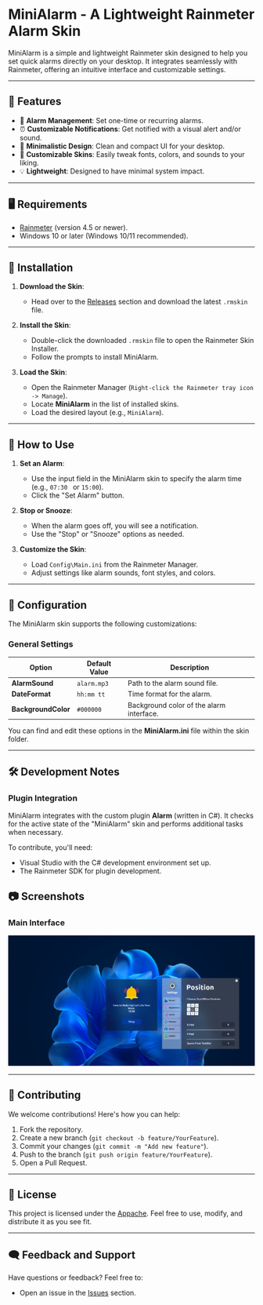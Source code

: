 

# MiniAlarm - A Lightweight Rainmeter Alarm Skin

MiniAlarm is a simple and lightweight Rainmeter skin designed to help you set quick alarms directly on your desktop. It integrates seamlessly with Rainmeter, offering an intuitive interface and customizable settings.

---

## 🌟 Features

- 📅 **Alarm Management**: Set one-time or recurring alarms.
- ⏰ **Customizable Notifications**: Get notified with a visual alert and/or sound.
- 🎨 **Minimalistic Design**: Clean and compact UI for your desktop.
- 🔧 **Customizable Skins**: Easily tweak fonts, colors, and sounds to your liking.
- 💡 **Lightweight**: Designed to have minimal system impact.

---

## 🖥️ Requirements

- [Rainmeter](https://www.rainmeter.net/) (version 4.5 or newer).
- Windows 10 or later (Windows 10/11 recommended).

---

## 🚀 Installation

1. **Download the Skin**:
   - Head over to the [Releases](https://github.com/NSTechBytes/MiniAlarm/releases) section and download the latest `.rmskin` file.

2. **Install the Skin**:
   - Double-click the downloaded `.rmskin` file to open the Rainmeter Skin Installer.
   - Follow the prompts to install MiniAlarm.

3. **Load the Skin**:
   - Open the Rainmeter Manager (`Right-click the Rainmeter tray icon -> Manage`).
   - Locate **MiniAlarm** in the list of installed skins.
   - Load the desired layout (e.g., `MiniAlarm`).

---

## 📖 How to Use

1. **Set an Alarm**:
   - Use the input field in the MiniAlarm skin to specify the alarm time (e.g., `07:30 ` or `15:00`).
   - Click the "Set Alarm" button.

2. **Stop or Snooze**:
   - When the alarm goes off, you will see a notification.
   - Use the "Stop" or "Snooze" options as needed.

3. **Customize the Skin**:
   - Load `Config\Main.ini` from the Rainmeter Manager.
   - Adjust settings like alarm sounds, font styles, and colors.

---

## 🔧 Configuration

The MiniAlarm skin supports the following customizations:

### General Settings
| Option                | Default Value | Description                               |
|-----------------------|---------------|-------------------------------------------|
| **AlarmSound**        | `alarm.mp3`   | Path to the alarm sound file.             |
| **DateFormat**        | `hh:mm tt`    | Time format for the alarm.                |
| **BackgroundColor**   | `#000000`     | Background color of the alarm interface.  |

You can find and edit these options in the **MiniAlarm.ini** file within the skin folder.

---

## 🛠️ Development Notes

### Plugin Integration
MiniAlarm integrates with the custom plugin **Alarm** (written in C#). It checks for the active state of the "MiniAlarm" skin and performs additional tasks when necessary.

To contribute, you'll need:
- Visual Studio with the C# development environment set up.
- The Rainmeter SDK for plugin development.





## 📷 Screenshots

### Main Interface
![MiniAlarm Interface](https://github.com/NSTechBytes/Projects-Templates/blob/main/RainmeterSkins/MiniAlarm/Screenshot%20(185).png)

---

## 🤝 Contributing

We welcome contributions! Here's how you can help:
1. Fork the repository.
2. Create a new branch (`git checkout -b feature/YourFeature`).
3. Commit your changes (`git commit -m "Add new feature"`).
4. Push to the branch (`git push origin feature/YourFeature`).
5. Open a Pull Request.

---

## 📄 License

This project is licensed under the [Appache](LICENSE). Feel free to use, modify, and distribute it as you see fit.

---

## 🗨️ Feedback and Support

Have questions or feedback? Feel free to:
- Open an issue in the [Issues](https://github.com/NSTechBytes/MiniAlarm/issues) section.
